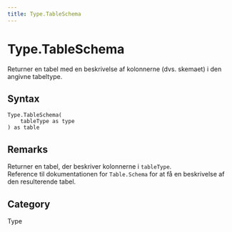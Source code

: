 ```yaml
---
title: Type.TableSchema
---
```


# Type.TableSchema


Returner en tabel med en beskrivelse af kolonnerne (dvs. skemaet) i den angivne tabeltype.


## Syntax

```powerquery
Type.TableSchema(
    tableType as type
) as table
```


## Remarks

Returner en tabel, der beskriver kolonnerne i <code>tableType</code>.<br />Reference til dokumentationen for <code>Table.Schema</code> for at få en beskrivelse af den resulterende tabel.<br />



## Category
Type
